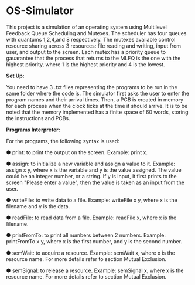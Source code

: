 # OS-Simulator
This project is a simulation of an operating system using Multilevel Feedback Queue Scheduling and Mutexes. The scheduler has four queues with quantums 1,2,4,and 8 respectively. The mutexes available control resource sharing across 3 resources: file reading and writing, input from user, and output to the screen. Each mutex has a priority queue to gauarantee that the process that returns to the MLFQ is the one with the highest priority, where 1 is the highest priority and 4 is the lowest.

**Set Up:**

You need to have 3 .txt files representing the programs to be run in the same folder where the code is. The simulator first asks the user to enter the program names and their arrival times. Then, a PCB is created in memory for each process when the clock ticks at the time it should arrive. It is to be noted that the memory implemented has a finite space of 60 words, storing the instructions and PCBs. 

**Programs Interpreter:**

For the programs, the following syntax is used:

● print: to print the output on the screen. Example: print x.

● assign: to initialize a new variable and assign a value to it. Example: assign x y, where x is
the variable and y is the value assigned. The value could be an integer number, or a string. If
y is input, it first prints to the screen "Please enter a value", then the value is taken as an
input from the user.

● writeFile: to write data to a file. Example: writeFile x y, where x is the filename and y is the
data.

● readFile: to read data from a file. Example: readFile x, where x is the filename.

● printFromTo: to print all numbers between 2 numbers. Example: printFromTo x y, where x
is the first number, and y is the second number.

● semWait: to acquire a resource. Example: semWait x, where x is the resource name. For
more details refer to section Mutual Exclusion.

● semSignal: to release a resource. Example: semSignal x, where x is the resource name. For
more details refer to section Mutual Exclusion.
